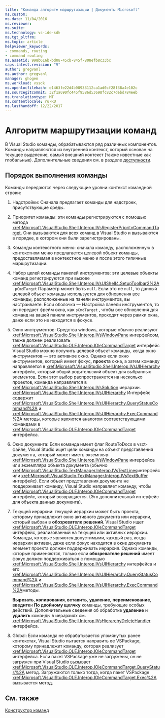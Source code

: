 ```yaml
---
title: "Команда алгоритм маршрутизации | Документы Microsoft"
ms.custom: 
ms.date: 11/04/2016
ms.reviewer: 
ms.suite: 
ms.technology: vs-ide-sdk
ms.tgt_pltfrm: 
ms.topic: article
helpviewer_keywords:
- commands, routing
- command routing
ms.assetid: 998b616b-bd08-45cb-845f-808efb8c33bc
caps.latest.revision: "9"
author: gregvanl
ms.author: gregvanl
manager: ghogen
ms.workload: vssdk
ms.openlocfilehash: e1463fe22d4b08933112ca1ad0cf28f38a4e102c
ms.sourcegitcommit: 32f1a690fc445f9586d53698fc82c7debd784eeb
ms.translationtype: MT
ms.contentlocale: ru-RU
ms.lasthandoff: 12/22/2017
---
```

# <a name="command-routing-algorithm"></a>Алгоритм маршрутизации команд
В Visual Studio команды, обрабатываются ряд различных компонентов. Команды направляются из внутренней контекст, который основан на текущее выделение, самый внешний контекст (также известные как глобальные). Дополнительные сведения см. в разделе [доступности](../../extensibility/internals/command-availability.md).  
  
## <a name="order-of-command-resolution"></a>Порядок выполнения команды  
 Команды передаются через следующие уровни контекст командной строки:  
  
1.  Надстройки: Сначала предлагает команды для надстроек, присутствующие среды.  
  
2.  Приоритет команды: эти команды регистрируются с помощью метода <xref:Microsoft.VisualStudio.Shell.Interop.IVsRegisterPriorityCommandTarget>. Они вызываются для всех команд в Visual Studio и вызываются в порядке, в котором они были зарегистрированы.  
  
3.  Команды контекстного меню: сначала команду, расположенную в контекстном меню предлагается целевой объект команды, предоставляемая в контекстное меню и после этого типичные маршрутизации.  
  
4.  Набор целей команды панелей инструментов: эти целевые объекты команд регистрируются при вызове <xref:Microsoft.VisualStudio.Shell.Interop.IVsUIShell4.SetupToolbar2%2A>. `pCmdTarget` Параметр может быть `null`. Если это не `null`, то данный целевой объект команды используется для обновления все команды, расположенные на панели инструментов, вы настраиваете. Если оболочка — Настройка панели инструментов, то он передает фрейм окна, как `pCmdTarget` , чтобы все обновления для команд на вашей панели инструментов, проходят через рамки окна, даже если это не находится в фокусе.  
  
5.  Окно инструментов: Средства windows, которые обычно реализуют <xref:Microsoft.VisualStudio.Shell.Interop.IVsWindowPane> интерфейсом, также должен реализовать <xref:Microsoft.VisualStudio.OLE.Interop.IOleCommandTarget> интерфейс Visual Studio можно получить целевой объект команды, когда окно инструментов — это активное окно. Однако если окно инструментов, который имеет фокус, **проекта** окна, а затем команду направляется в <xref:Microsoft.VisualStudio.Shell.Interop.IVsUIHierarchy> интерфейс, который общий родительский объект для выбранных элементов. Если этот выбор распространяется на несколько проектов, команда направляется в <xref:Microsoft.VisualStudio.Shell.Interop.IVsSolution> иерархии. <xref:Microsoft.VisualStudio.Shell.Interop.IVsUIHierarchy> Интерфейс содержит <xref:Microsoft.VisualStudio.Shell.Interop.IVsUIHierarchy.QueryStatusCommand%2A> и <xref:Microsoft.VisualStudio.Shell.Interop.IVsUIHierarchy.ExecCommand%2A> методы, которые являются аналогом соответствующими командами в <xref:Microsoft.VisualStudio.OLE.Interop.IOleCommandTarget> интерфейса.  
  
6.  Окно документа: Если команда имеет флаг RouteToDocs в vsct-файле, Visual Studio ищет цели команды на объект представления документа, который может иметь экземпляр <xref:Microsoft.VisualStudio.Shell.Interop.IVsWindowPane> интерфейса или экземпляра объекта документа (обычно <xref:Microsoft.VisualStudio.TextManager.Interop.IVsTextLines>интерфейс или <xref:Microsoft.VisualStudio.TextManager.Interop.IVsTextBuffer> интерфейс). Если объект представления документа не поддерживает команду, Visual Studio направляет команду, чтобы <xref:Microsoft.VisualStudio.OLE.Interop.IOleCommandTarget> интерфейс, который возвращается. (Это дополнительный интерфейс для объекта данных документа).  
  
7.  Текущей иерархии: текущей иерархии может быть проекта, которому принадлежит окно активного документа или иерархии, который выбран в **обозревателе решений**. Visual Studio ищет <xref:Microsoft.VisualStudio.OLE.Interop.IOleCommandTarget> интерфейс, реализованный на текущей или активных иерархии. Команды, которые являются допустимыми, каждый раз, когда иерархии активен, даже если фокус находится в окне документа элемент проекта должен поддерживать иерархия. Однако команды, которые применяются, только если **обозревателе решений** имеет фокус должен поддерживаться с помощью <xref:Microsoft.VisualStudio.Shell.Interop.IVsUIHierarchy> интерфейса и его <xref:Microsoft.VisualStudio.Shell.Interop.IVsUIHierarchy.QueryStatusCommand%2A> и <xref:Microsoft.VisualStudio.Shell.Interop.IVsUIHierarchy.ExecCommand%2A>методы.  
  
     **Вырезать**, **копирования**, **вставить**, **удаление**, **переименование**, **введите**и **По двойному щелчку** команды, требующие особых действий. Дополнительные сведения об обработке **удаление** и **удалить** команды в иерархиях см. <xref:Microsoft.VisualStudio.Shell.Interop.IVsHierarchyDeleteHandler> интерфейса.  
  
8.  Global: Если команда не обрабатывается упомянутых ранее контекстах, Visual Studio пытается направить ее VSPackage, которому принадлежит команду, которая реализует <xref:Microsoft.VisualStudio.OLE.Interop.IOleCommandTarget> интерфейса. Если пакет VSPackage уже не загружены, он не загружен при Visual Studio вызывает <xref:Microsoft.VisualStudio.OLE.Interop.IOleCommandTarget.QueryStatus%2A> метод. Загружаются только тогда, когда пакет VSPackage <xref:Microsoft.VisualStudio.OLE.Interop.IOleCommandTarget.Exec%2A> вызывается метод.  
  
## <a name="see-also"></a>См. также  
 [Конструктор команд](../../extensibility/internals/command-design.md)